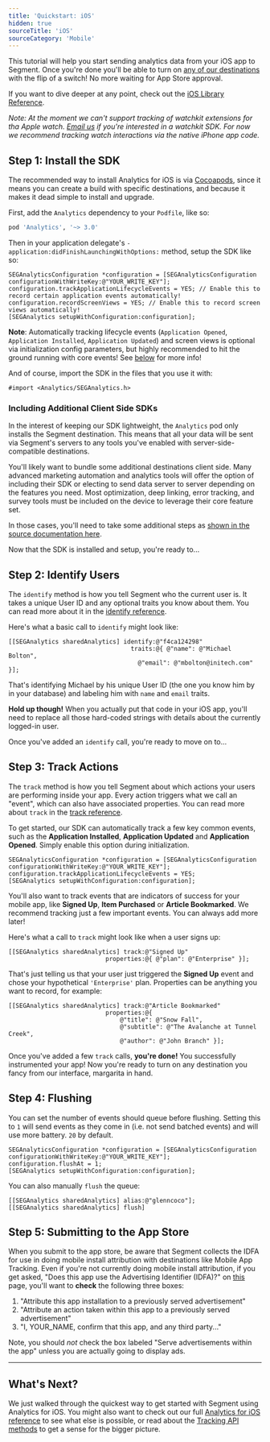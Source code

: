 ```yaml
---
title: 'Quickstart: iOS'
hidden: true
sourceTitle: 'iOS'
sourceCategory: 'Mobile'
---
```



This tutorial will help you start sending analytics data from your iOS app to Segment. Once you're done you'll be able to turn on [any of our destinations](docs/connections/destinations/) with the flip of a switch! No more waiting for App Store approval.

If you want to dive deeper at any point, check out the [iOS Library Reference](/docs/libraries/ios/).

_Note: At the moment we can't support tracking of watchkit extensions for tha Apple watch. [Email us](/contact/advice) if you're interested in a watchkit SDK. For now we recommend tracking watch interactions via the native iPhone app code._


## Step 1: Install the SDK

The recommended way to install Analytics for iOS is via [Cocoapods](http://cocoapods.org), since it means you can create a build with specific destinations, and because it makes it dead simple to install and upgrade.

First, add the `Analytics` dependency to your `Podfile`, like so:

```ruby
pod 'Analytics', '~> 3.0'
```

Then in your application delegate's `- application:didFinishLaunchingWithOptions:` method, setup the SDK like so:

```objc
SEGAnalyticsConfiguration *configuration = [SEGAnalyticsConfiguration configurationWithWriteKey:@"YOUR_WRITE_KEY"];
configuration.trackApplicationLifecycleEvents = YES; // Enable this to record certain application events automatically!
configuration.recordScreenViews = YES; // Enable this to record screen views automatically!
[SEGAnalytics setupWithConfiguration:configuration];
```

**Note**: Automatically tracking lifecycle events (`Application Opened`, `Application Installed`, `Application Updated`) and screen views is optional via initialization config parameters, but highly recommended to hit the ground running with core events! See [below](/docs/connections/sources/catalog/libraries/mobile/ios/#track) for more info!

And of course, import the SDK in the files that you use it with:

```objc
#import <Analytics/SEGAnalytics.h>
```

### Including Additional Client Side SDKs

In the interest of keeping our SDK lightweight, the `Analytics` pod only installs the Segment destination. This means that all your data will be sent via Segment's servers to any tools you've enabled with server-side-compatible destinations.

You'll likely want to bundle some additional destinations client side. Many advanced marketing automation and analytics tools will offer the option of including their SDK or electing to send data server to server depending on the features you need. Most optimization, deep linking, error tracking, and survey tools must be included on the device to leverage their core feature set.

In those cases, you'll need to take some additional steps as [shown in the source documentation here](/docs/connections/sources/catalog/libraries/mobile/ios#bundling-destinations).

Now that the SDK is installed and setup, you're ready to...

## Step 2: Identify Users

The `identify` method is how you tell Segment who the current user is. It takes a unique User ID and any optional traits you know about them. You can read more about it in the [identify reference](/docs/connections/sources/catalog/libraries/mobile/ios#identify).

Here's what a basic call to `identify` might look like:

```objc
[[SEGAnalytics sharedAnalytics] identify:@"f4ca124298"
                                  traits:@{ @"name": @"Michael Bolton",
                                    @"email": @"mbolton@initech.com" }];
```

That's identifying Michael by his unique User ID (the one you know him by in your database) and labeling him with `name` and `email` traits.

**Hold up though!** When you actually put that code in your iOS app, you'll need to replace all those hard-coded strings with details about the currently logged-in user.

Once you've added an `identify` call, you're ready to move on to...


## Step 3: Track Actions

The `track` method is how you tell Segment about which actions your users are performing inside your app. Every action triggers what we call an "event", which can also have associated properties. You can read more about `track` in the [track reference](/docs/connections/sources/catalog/libraries/mobile/ios#track).

To get started, our SDK can automatically track a few key common events, such as the **Application Installed**, **Application Updated** and **Application Opened**. Simply enable this option during initialization.

```objc
SEGAnalyticsConfiguration *configuration = [SEGAnalyticsConfiguration configurationWithWriteKey:@"YOUR_WRITE_KEY"];
configuration.trackApplicationLifecycleEvents = YES;
[SEGAnalytics setupWithConfiguration:configuration];
```

You'll also want to track events that are indicators of success for your mobile app, like **Signed Up**, **Item Purchased** or **Article Bookmarked**. We recommend tracking just a few important events. You can always add more later!

Here's what a call to `track` might look like when a user signs up:

```objc
[[SEGAnalytics sharedAnalytics] track:@"Signed Up"
                           properties:@{ @"plan": @"Enterprise" }];
```

That's just telling us that your user just triggered the **Signed Up** event and chose your hypothetical `'Enterprise'` plan. Properties can be anything you want to record, for example:

```objc
[[SEGAnalytics sharedAnalytics] track:@"Article Bookmarked"
                           properties:@{
                               @"title": @"Snow Fall",
                               @"subtitle": @"The Avalanche at Tunnel Creek",
                               @"author": @"John Branch" }];
```

Once you've added a few `track` calls, **you're done!** You successfully instrumented your app! Now you're ready to turn on any destination you fancy from our interface, margarita in hand.

## Step 4: Flushing

You can set the number of events should queue before flushing. Setting this to `1` will send events as they come in (i.e. not send batched events) and will use more battery. `20` by default.

```objc
SEGAnalyticsConfiguration *configuration = [SEGAnalyticsConfiguration configurationWithWriteKey:@"YOUR_WRITE_KEY"];
configuration.flushAt = 1;
[SEGAnalytics setupWithConfiguration:configuration];
```

You can also manually `flush` the queue:

```objc
[[SEGAnalytics sharedAnalytics] alias:@"glenncoco"];
[[SEGAnalytics sharedAnalytics] flush]
```

## Step 5: Submitting to the App Store
When you submit to the app store, be aware that Segment collects the IDFA for use in doing mobile install attribution with destinations like Mobile App Tracking. Even if you're not currently doing mobile install attribution, if you get asked, "Does this app use the Advertising Identifier (IDFA)?" on [this](http://www.brianjcoleman.com/wp-content/uploads/2014/07/IDFA_Page2-1.jpg) page, you'll want to **check** the following three boxes:

1. "Attribute this app installation to a previously served advertisement"
2. "Attribute an action taken within this app to a previously served advertisement"
3. "I, YOUR_NAME, confirm that this app, and any third party..."

Note, you should *not* check the box labeled "Serve advertisements within the app" unless you are actually going to display ads.

---


## What's Next?

We just walked through the quickest way to get started with Segment using Analytics for iOS. You might also want to check out our full [Analytics for iOS reference](/docs/connections/sources/catalog/libraries/mobile/ios) to see what else is possible, or read about the [Tracking API methods](/docs/connections/sources/catalog/libraries/website/tracking-api#api-methods) to get a sense for the bigger picture.
